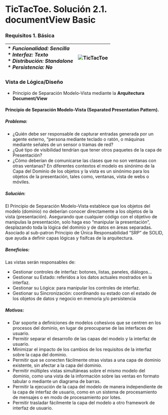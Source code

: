 # TicTacToe. Solución 2.1. documentView Basic

### Requisitos 1. Básica

| * _Funcionalidad: **Sencilla**_<br/>  * _Interfaz: **Texto**_<br/>  * _Distribución: **Standalone**_<br/>  * _Persistencia: **No**_<br/> | ![TicTacToe](https://user-images.githubusercontent.com/46433173/195204431-936b7ff3-1b33-4167-a362-30ede4d08aec.png) | 
| :------- | :------: |  

### Vista de Lógica/Diseño
- Principio de Separación Modelo-Vista mediante la **Arquitectura Document/View**

#### Principio de Separación Modelo-Vista (Separated Presentation Pattern).
##### Problema:
-	¿Quién debe ser responsable de capturar entradas generada por un agente externo, “persona mediante teclado o ratón, o máquinas mediante señales de un sensor o tramas de red?
-	¿Qué tipo de visibilidad tendrían que tener otros paquetes de la capa de Presentación?
-	¿Cómo deberían de comunicarse las clases que no son ventanas con otras ventanas?
En diferentes contextos el modelo es sinónimo de la Capa del Dominio de los objetos y la vista es un sinónimo para los objetos de la presentación, tales como, ventanas, vista de webs o móviles.<br>
##### Solución:
El Principio de Separación Modelo-Vista establece que los objetos del modelo (dominio) no deberían conocer directamente a los objetos de la vista (presentación). Asegurando que cualquier código con el objetivo de manipulas la presentación, solo haga eso “manipular la presentación”, desplazando toda la lógica del dominio y de datos en áreas separadas.
Asociado al sub-patron Principio de Única Responsabilidad “SRP” de SOLID, que ayuda a definir capas lógicas y fisifcas de la arquitectura.
##### Beneficios:
Las vistas serán responsables de:<br>
-	Gestionar controles de interfaz: botones, listas, paneles, diálogos…
-	Gestionar su Estado: referidos a los datos actuales mostrados en la interfaz.
-	Gestionar su Lógica: para manipular los controles de interfaz.
-	Gestionar su Sincronización: coordinando su estado con el estado de los objetos de datos y negocio en memoria y/o persistencia
##### Motivos:
-	Dar soporte a definiciones de modelos cohesivos que se centren en los procesos del dominio, en lugar de preocuparse de las interfaces de usuario. 
-	Permitir separar el desarrollo de las capas del modelo y la interfaz de usuario.
-	Minimizar el impacto de los cambios de los requisitos de la interfaz sobre la capa del dominio.
-	Permitir que se conecten fácilmente otras vistas a una capa de dominio existente, sin afectar a la capa del dominio.
-	Permitir múltiples vistas simultáneas sobre el mismo modelo del dominio, como una vista de la información sobre las ventas en formato tabular o mediante un diagrama de barras.
-	Permitir la ejecución de la capa del modelo de manera independiente de la capa de interfaz de usuario, como en un sistema de procesamiento de mensajes o en modo de procesamiento por lotes.
-	Permitir trasladar fácilmente la capa del modelo a otro framework de interfaz de usuario.
